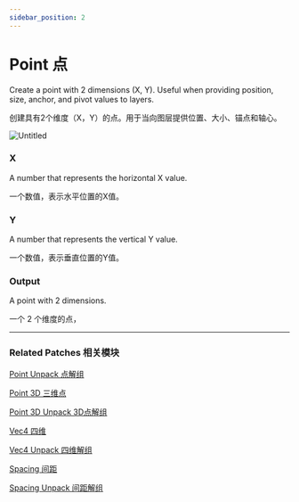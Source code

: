 ```yaml
---
sidebar_position: 2
---
```


# Point 点

Create a point with 2 dimensions (X, Y). Useful when providing position, size, anchor, and pivot values to layers.

创建具有2个维度（X，Y）的点。用于当向图层提供位置、大小、锚点和轴心。

![Untitled](https://s3.us-west-2.amazonaws.com/secure.notion-static.com/15fe80d1-186c-4c17-90bc-4b73f66b2370/Untitled.png?X-Amz-Algorithm=AWS4-HMAC-SHA256&X-Amz-Content-Sha256=UNSIGNED-PAYLOAD&X-Amz-Credential=AKIAT73L2G45EIPT3X45%2F20220602%2Fus-west-2%2Fs3%2Faws4_request&X-Amz-Date=20220602T181543Z&X-Amz-Expires=86400&X-Amz-Signature=c7f9b9fd304b9f90d9f2a5b3d9e972a6d2e361f3db961664e4f407b00c21b329&X-Amz-SignedHeaders=host&response-content-disposition=filename%20%3D%22Untitled.png%22&x-id=GetObject)

### X

A number that represents the horizontal X value.

一个数值，表示水平位置的X值。

### Y

A number that represents the vertical Y value.

一个数值，表示垂直位置的Y值。

### Output

A point with 2 dimensions.

一个 2 个维度的点，

------

### Related Patches 相关模块

[Point Unpack 点解组](https://www.notion.so/Point-Unpack-2b4874a049d34f898bc64c27879e191e)

[Point 3D 三维点](https://www.notion.so/Point-3D-6d2c3b3df3f74659ae0d647876ce3aa9)

[Point 3D Unpack 3D点解组](https://www.notion.so/Point-3D-Unpack-3D-20f89c51a8fd4116b9f4f00a2ea3b24a)

[Vec4 四维](https://www.notion.so/Vec4-4e9adec7fabb49509840ad10622d2f5c)

[Vec4 Unpack 四维解组](https://www.notion.so/Vec4-Unpack-5410d06c670c4883bdc2a3530bb7e3f8)

[Spacing 间距](https://www.notion.so/Spacing-e13b74f113f84f099372b54a11c514d0)

[Spacing Unpack 间距解组](https://www.notion.so/Spacing-Unpack-46de92a5ca6e46efba3795a7ff3ff7f9)
